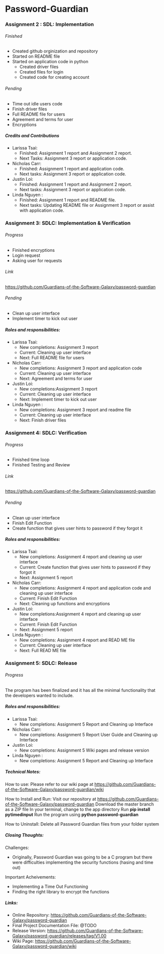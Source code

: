 # Password-Guardian
### Assignment 2 : SDL: Implementation
###### Finished
- Created github orginization and repository 
- Started on README file
- Started on application code in python
  - Created driver files 
  - Created files for login
  - Created code for creating account

###### Pending
- Time out idle users code
- Finish driver files
- Full README file for users
- Agreement and terms for user
- Encryptions
##### Credits and Contributions
- Larissa Tsai: 
  - Finished: Assignment 1 report and Assignment 2 report.
  - Next Tasks: Assignment 3 report or application code.
- Nicholas Carr:
  - Finished:  Assignment 1 report and application code. 
  - Next tasks:  Assignment 3 report or application code. 
- Justin Loi: 
  - Finished: Assignment 1 report and Assignment 2 report.  
  - Next tasks: Assignment 3 report or application code.
- Linda Nguyen : 
  - Finished: Assignment 1 report and README file. 
  - Next tasks: Updating README file or Assignment 3 report or assist with application code. 

### Assignment 3: SDLC: Implementation & Verification
###### Progress
- Finished encryptions
- Login request
- Asking user for requests
###### Link
https://github.com/Guardians-of-the-Software-Galaxy/password-guardian
###### Pending
- Clean up user interface
- Implement timer to kick out user 
##### Roles and responsibilities: 
- Larissa Tsai: 
  - New completions: Assignment 3 report
  - Current: Cleaning up user interface
  - Next: Full README file for users
- Nicholas Carr:
  - New completions: Assignment 3 report and application code 
  - Current: Cleaning up user interface
  - Next: Agreement and terms for user
- Justin Loi: 
  - New completions:Assignment 3 report
  - Current: Cleaning up user interface
  - Next: Implement timer to kick out user 
- Linda Nguyen : 
  - New completions: Assignment 3 report and readme file 
  - Current: Cleaning up user interface
  - Next: Finish driver files 

### Assignment 4: SDLC: Verification
###### Progress
- Finished time loop
- Finished Testing and Review 
###### Link
https://github.com/Guardians-of-the-Software-Galaxy/password-guardian
###### Pending
- Clean up user interface
- Finish Edit Function 
- Create function that gives user hints to password if they forgot it 
##### Roles and responsibilities: 
- Larissa Tsai: 
  - New completions: Assignment 4 report and cleaning up user interface
  - Current: Create function that gives user hints to password if they forgot it 
  - Next: Assignment 5 report
- Nicholas Carr:
  - New completions: Assignment 4 report and application code and cleaning up user interface
  - Current: Finish Edit Function 
  - Next:  Cleaning up functions and encryptions 
- Justin Loi: 
  - New completions:Assignment 4 report and cleaning up user interface
  - Current: Finish Edit Function 
  - Next: Assignment 5 report 
- Linda Nguyen : 
  - New completions: Assignment 4 report and READ ME file 
  - Current: Cleaning up user interface
  - Next: Full READ ME file 

### Assignment 5: SDLC: Release
###### Progress
The program has been finalized and it has all the minimal functionality that the developers wanted to include. 

##### Roles and responsibilities: 
- Larissa Tsai: 
  - New completions: Assignment 5 Report and Cleaning up Interface
- Nicholas Carr:
  - New completions: Assignment 5 Report User Guide and Cleaning up Interface
- Justin Loi: 
  - New completions: Assignment 5 Wiki pages and release version
- Linda Nguyen : 
  - New completions: Assignment 5 Report and Cleaning up Interface

##### Technical Notes:

How to use:
Please refer to our wiki page at https://github.com/Guardians-of-the-Software-Galaxy/password-guardian/wiki

How to Install and Run:
Visit our repository at https://github.com/Guardians-of-the-Software-Galaxy/password-guardian
Download the master branch as a ZIP file
In your terminal, change to the app directory
Run **pip install pytimedinput**
Run the program using **python password-guardian**


How to Uninstall:
Delete all Password Guardian files from your folder system

##### Closing Thoughts:
Challenges:
- Originally, Password Guardian was going to be a C program but there were difficulties implementing the security functions (hasing and time out)

Important Acheivements:
- Implementing a Time Out Functioning
- Finding the right library to encrypt the functions

##### Links:
- Online Repository: https://github.com/Guardians-of-the-Software-Galaxy/password-guardian
- Final Project Documentation File: @TODO
- Release Version: https://github.com/Guardians-of-the-Software-Galaxy/password-guardian/releases/tag/V1.00
- Wiki Page: https://github.com/Guardians-of-the-Software-Galaxy/password-guardian/wiki